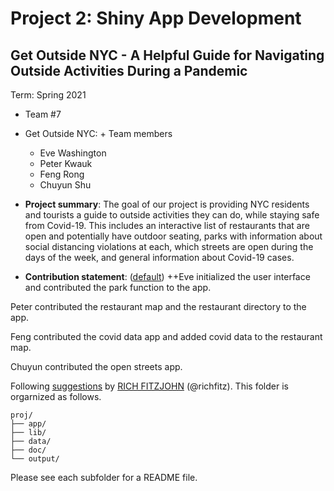 # Project 2: Shiny App Development

## Get Outside NYC - A Helpful Guide for Navigating Outside Activities During a Pandemic
Term: Spring 2021

+ Team #7
+ Get Outside NYC: + Team members
	+ Eve Washington
	+ Peter Kwauk
	+ Feng Rong
	+ Chuyun Shu

+ **Project summary**: The goal of our project is providing NYC residents and tourists a guide to outside activities they can do, while staying safe from Covid-19. This includes an interactive list of restaurants that are open and potentially have outdoor seating, parks with information about social distancing violations at each, which streets are open during the days of the week, and general information about Covid-19 cases. 

+ **Contribution statement**: ([default](doc/a_note_on_contributions.md)) 
++Eve initialized the user interface and contributed the park function to the app.

Peter contributed the restaurant map and the restaurant directory to the app.

Feng contributed the covid data app and added covid data to the restaurant map.

Chuyun contributed the open streets app. 

Following [suggestions](http://nicercode.github.io/blog/2013-04-05-projects/) by [RICH FITZJOHN](http://nicercode.github.io/about/#Team) (@richfitz). This folder is orgarnized as follows.

```
proj/
├── app/
├── lib/
├── data/
├── doc/
└── output/
```

Please see each subfolder for a README file.

